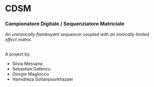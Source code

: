 # CDSM
<h3><b>Campionatore Digitale / Sequenziatore Matriciale </b> </h3>
<i>An unironically flamboyant sequencer coupled with an ironically limited effect matrix.</i>

<p>
<br>
A project by:
<ul>
<li>Silvia Messana </li>
<li>Sebastian Gafencu</li>
<li>Giorgio Magliocco</li>
<li>Hamidreza Soltanpourkhazaei</li>
</ul>
</p>
